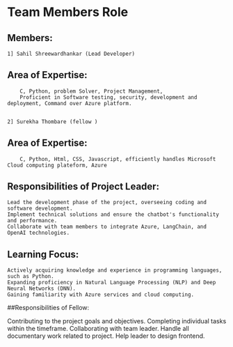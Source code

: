 #                     Team Members Role 

## Members:

	1] Sahil Shreewardhankar (Lead Developer) 
## Area of Expertise: 
		C, Python, problem Solver, Project Management, 
		Proficient in Software testing, security, development and deployment, Command over Azure platform. 
  

	2] Surekha Thombare (fellow )  
## Area of Expertise:
		C, Python, Html, CSS, Javascript, efficiently handles Microsoft Cloud computing plateform, Azure 

## Responsibilities of Project Leader:

    Lead the development phase of the project, overseeing coding and software development.
    Implement technical solutions and ensure the chatbot's functionality and performance.
    Collaborate with team members to integrate Azure, LangChain, and OpenAI technologies.

## Learning Focus:

    Actively acquiring knowledge and experience in programming languages, such as Python.
    Expanding proficiency in Natural Language Processing (NLP) and Deep Neural Networks (DNN).
    Gaining familiarity with Azure services and cloud computing.	
	
##Responsibilities of Fellow:

 Contributing to the project goals and objectives.
 Completing individual tasks within the timeframe. 
 Collaborating with team leader.
 Handle all documentary work related to project.
 Help leader to design frontend. 


